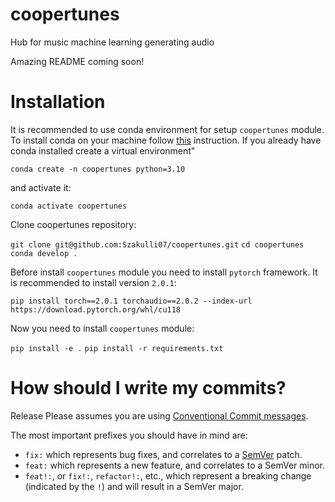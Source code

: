 # coopertunes
Hub for music machine learning  generating audio

Amazing README coming soon!

# Installation

It is recommended to use conda environment for setup `coopertunes` module. To install conda on your machine follow [this](https://conda.io/projects/conda/en/stable/user-guide/install/linux.html) instruction. If you already have conda installed create a virtual environment"

`conda create -n coopertunes python=3.10`

and activate it:

`conda activate coopertunes`

Clone coopertunes repository:

`git clone git@github.com:Szakulli07/coopertunes.git`
`cd coopertunes`
`conda develop .`

Before install `coopertunes` module you need to install `pytorch` framework. It is recommended to install version `2.0.1`:

`pip install torch==2.0.1 torchaudio==2.0.2 --index-url https://download.pytorch.org/whl/cu118`

Now you need to install `coopertunes` module:

`pip install -e .`
`pip install -r requirements.txt`


# How should I write my commits?

Release Please assumes you are using [Conventional Commit messages](https://www.conventionalcommits.org/).

The most important prefixes you should have in mind are:

* `fix:` which represents bug fixes, and correlates to a [SemVer](https://semver.org/)
  patch.
* `feat:` which represents a new feature, and correlates to a SemVer minor.
* `feat!:`,  or `fix!:`, `refactor!:`, etc., which represent a breaking change
  (indicated by the `!`) and will result in a SemVer major.
